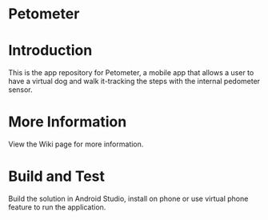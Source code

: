 # Petometer
# Introduction 
This is the app repository for Petometer, a mobile app that allows a user to have a virtual dog and walk it-tracking the steps with the internal pedometer sensor.

# More Information
View the Wiki page for more information.

# Build and Test
Build the solution in Android Studio, install on phone or use virtual phone feature to run the application.

